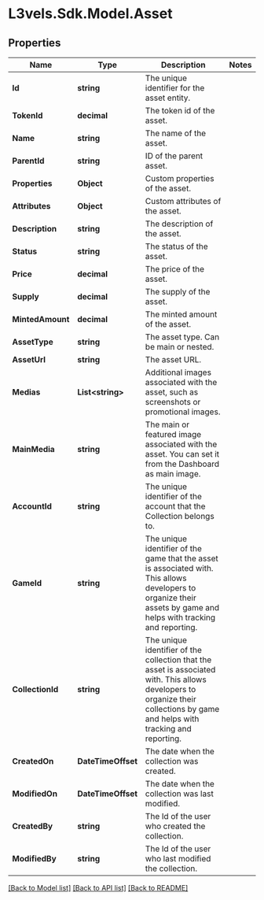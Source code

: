 # L3vels.Sdk.Model.Asset

## Properties

Name | Type | Description | Notes
------------ | ------------- | ------------- | -------------
**Id** | **string** | The unique identifier for the asset entity. | 
**TokenId** | **decimal** | The token id of the asset. | 
**Name** | **string** | The name of the asset. | 
**ParentId** | **string** | ID of the parent asset. | 
**Properties** | **Object** | Custom properties of the asset. | 
**Attributes** | **Object** | Custom attributes of the asset. | 
**Description** | **string** | The description of the asset. | 
**Status** | **string** | The status of the asset. | 
**Price** | **decimal** | The price of the asset. | 
**Supply** | **decimal** | The supply of the asset. | 
**MintedAmount** | **decimal** | The minted amount of the asset. | 
**AssetType** | **string** | The asset type. Can be main or nested. | 
**AssetUrl** | **string** | The asset URL. | 
**Medias** | **List&lt;string&gt;** | Additional images associated with the asset, such as screenshots or promotional images. | 
**MainMedia** | **string** | The main or featured image associated with the asset. You can set it from the Dashboard as main image. | 
**AccountId** | **string** | The unique identifier of the account that the Collection belongs to. | 
**GameId** | **string** | The unique identifier of the game that the asset is associated with. This allows developers to organize their assets by game and helps with tracking and reporting. | 
**CollectionId** | **string** | The unique identifier of the collection that the asset is associated with. This allows developers to organize their collections by game and helps with tracking and reporting. | 
**CreatedOn** | **DateTimeOffset** | The date when the collection was created. | 
**ModifiedOn** | **DateTimeOffset** | The date when the collection was last modified. | 
**CreatedBy** | **string** | The Id of the user who created the collection. | 
**ModifiedBy** | **string** | The Id of the user who last modified the collection. | 

[[Back to Model list]](../README.md#documentation-for-models) [[Back to API list]](../README.md#documentation-for-api-endpoints) [[Back to README]](../README.md)

